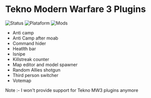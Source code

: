 # Tekno Modern Warfare 3 Plugins
![Status](https://img.shields.io/badge/Status-Online-success?style=flat-square&logo=statuspage&logoColor=fff&labelColor=000) ![Plataform](https://img.shields.io/badge/Platform-Windows%20%7C%20Linux-orange?style=flat-square&logo=windows&logoColor=fff&labelColor=000) ![Mods](https://img.shields.io/badge/Mods-InfinityScript%20(C%23)-blue?style=flat-square&logo=atom&logoColor=fff&labelColor=000)
  * Anti camp
  * Anti Camp after moab
  * Command hider
  * Heatlth bar
  * Isnipe
  * Killstreak counter
  * Map editor and model spawner
  * Random Allies shotgun
  * Third person switcher
  * Votemap

Note :- I won't provide support for Tekno MW3 plugins anymore
